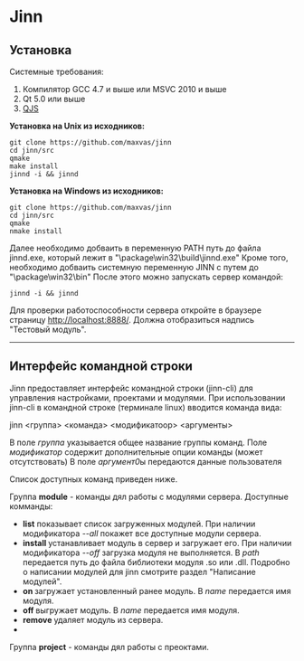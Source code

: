 Jinn
====

Установка
---------

Системные требования:

1. Компилятор GCC 4.7 и выше или MSVC 2010 и выше
2. Qt 5.0 или выше
3. [QJS](https://github.com/maxvas/qjs)

**Установка на Unix из исходников:**

	git clone https://github.com/maxvas/jinn
	cd jinn/src
	qmake
	make install
	jinnd -i && jinnd
  
**Установка на Windows из исходников:**

	git clone https://github.com/maxvas/jinn
	cd jinn/src
	qmake
	nmake install
	
Далее необходимо добваить в переменную PATH путь до файла jinnd.exe, который лежит в "<jinn-src>\package\win32\build\jinnd.exe"
Кроме того, необходимо добваить системную переменную JINN с путем до "<jinn-src>\package\win32\bin"
После этого можно запускать сервер командой:
	
	jinnd -i && jinnd


Для проверки работоспособности сервера откройте в браузере страницу [http://localhost:8888/](http://localhost:8888/). Должна отобразиться надпись "Тестовый модуль".

------------
Интерфейс командной строки
------------

Jinn предоставляет интерфейс командной строки (jinn-cli) для управления настройками, проектами и модулями.
При использовании jinn-cli в командной строке (терминале linux) вводится команда вида:

jinn <группа> <команда> <модификатоор> <аргументы>

В поле *группа* указывается общее название группы команд.
Поле *модификатор* содержит дополнительные опции команды (может отсутствовать)
В поле *аргумент0*ы передаются данные пользователя

Список доступных команд приведен ниже.

Группа **module** - команды дял работы с модулями сервера.
Доступные комманды:
 - **list** показывает список загруженных модулей. При наличии модификатора *--all* покажет все доступные модули сервера.
 - **install <path>** устанавливает модуль в сервер и загружает его. При наличии модификатора *--off* загрузка модуля не выполняется. В *path* передается путь до файла библиотеки модуля .so или .dll. Подробно о написании модулей для jinn смотрите раздел "Написание модулей".
 - **on <name>** загружает установленный ранее модуль. В *name* передается имя модуля.
 - **off <name>** выгружает модуль. В *name* передается имя модуля.
 - **remove <name>** удаляет модуль <name> из сервера.
 - 
 
Группа **project** - команды дял работы с преоктами.

